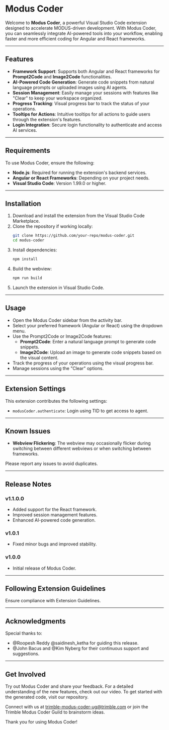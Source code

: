 # Modus Coder

Welcome to **Modus Coder**, a powerful Visual Studio Code extension designed to accelerate MODUS-driven development. With Modus Coder, you can seamlessly integrate AI-powered tools into your workflow, enabling faster and more efficient coding for Angular and React frameworks.

---

## Features

- **Framework Support**: Supports both Angular and React frameworks for **Prompt2Code** and **Image2Code** functionalities.
- **AI-Powered Code Generation**: Generate code snippets from natural language prompts or uploaded images using AI agents.
- **Session Management**: Easily manage your sessions with features like "Clear" to keep your workspace organized.
- **Progress Tracking**: Visual progress bar to track the status of your operations.
- **Tooltips for Actions**: Intuitive tooltips for all actions to guide users through the extension's features.
- **Login Integration**: Secure login functionality to authenticate and access AI services.

---

## Requirements

To use Modus Coder, ensure the following:

- **Node.js**: Required for running the extension's backend services.
- **Angular or React Frameworks**: Depending on your project needs.
- **Visual Studio Code**: Version 1.99.0 or higher.

---

## Installation

1. Download and install the extension from the Visual Studio Code Marketplace.
2. Clone the repository if working locally:
   ```bash
   git clone https://github.com/your-repo/modus-coder.git
   cd modus-coder
   ```
3. Install dependencies:
   ```bash
   npm install
   ```
4. Build the webview:
   ```bash
   npm run build
   ```
5. Launch the extension in Visual Studio Code.

---

## Usage

- Open the Modus Coder sidebar from the activity bar.
- Select your preferred framework (Angular or React) using the dropdown menu.
- Use the Prompt2Code or Image2Code features:
  - **Prompt2Code**: Enter a natural language prompt to generate code snippets.
  - **Image2Code**: Upload an image to generate code snippets based on the visual content.
- Track the progress of your operations using the visual progress bar.
- Manage sessions using the "Clear" options.

---

## Extension Settings

This extension contributes the following settings:

- `modusCoder.authenticate`: Login using TID to get access to agent.

---

## Known Issues

- **Webview Flickering**: The webview may occasionally flicker during switching between different webviews or when switching between frameworks.

Please report any issues to avoid duplicates.

---

## Release Notes

### v1.1.0.0

- Added support for the React framework.
- Improved session management features.
- Enhanced AI-powered code generation.

### v1.0.1

- Fixed minor bugs and improved stability.

### v1.0.0

- Initial release of Modus Coder.

---

## Following Extension Guidelines

Ensure compliance with Extension Guidelines.

---

## Acknowledgments

Special thanks to:

- @Roopesh Reddy @saidinesh_ketha  for guiding this release.
- @John Bacus and @Kim Nyberg for their continuous support and suggestions.

---

## Get Involved

Try out Modus Coder and share your feedback. For a detailed understanding of the new features, check out our video. To get started with the generated code, visit our repository.

Connect with us at trimble-modus-coder-ug@trimble.com or join the Trimble Modus Coder Guild to brainstorm ideas.

Thank you for using Modus Coder!